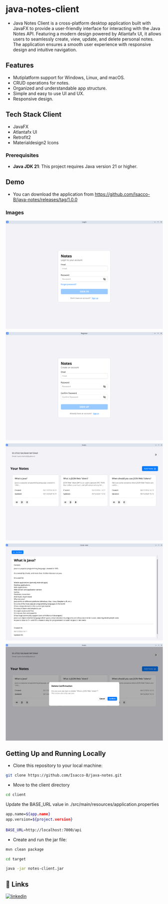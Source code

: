 # java-notes-client

- Java Notes Client is a cross-platform desktop application built with JavaFX to provide a user-friendly interface for interacting with the Java Notes API. Featuring a modern design powered by Atlantafx UI, it allows users to seamlessly create, view, update, and delete personal notes. The application ensures a smooth user experience with responsive design and intuitive navigation.


## Features

- Mutiplatform support for Windows, Linux, and macOS.
- CRUD operations for notes.
- Organized and understandable app structure.
- Simple and easy to use UI and UX.
- Responsive design.


## Tech Stack Client

- JavaFX
- Atlantafx UI
- Retrofit2
- Materialdesign2 Icons


### Prerequisites
- **Java JDK 21**: This project requires Java version 21 or higher.


## Demo
- You can download the application from https://github.com/Isacco-B/java-notes/releases/tag/1.0.0


### Images

<div style="display: flex; flex-direction: column; justify-content: space-between; gap: 10px; margin-bottom: 10px">
    <img src="../gitHub/imgs/client_login_form.png">
    <img src="../gitHub/imgs/client_register_form.png">
    <img src="../gitHub/imgs/client_note_list.png">
    <img src="../gitHub/imgs/client_note_detail.png">
    <img src="../gitHub/imgs/client_note_delete.png">
</div>


## Getting Up and Running Locally

- Clone this repository to your local machine:

```bash
git clone https://github.com/Isacco-B/java-notes.git
```

- Move to the client directory

```bash
cd client
```

Update the BASE_URL value in ./src/main/resources/application.properties

```bash
app.name=${app.name}
app.version=${project.version}

BASE_URL=http://localhost:7000/api
```

- Create and run the jar file:

```bash
mvn clean package
```
```bash
cd target
```
```bash
java -jar notes-client.jar
```

## 🔗 Links

[![linkedin](https://img.shields.io/badge/linkedin-0A66C2?style=for-the-badge&logo=linkedin&logoColor=white)](https://www.linkedin.com/in/isacco-bertoli-10aa16252/)
